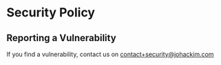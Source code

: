 # Security Policy

## Reporting a Vulnerability

If you find a vulnerability, contact us on contact+security@johackim.com
